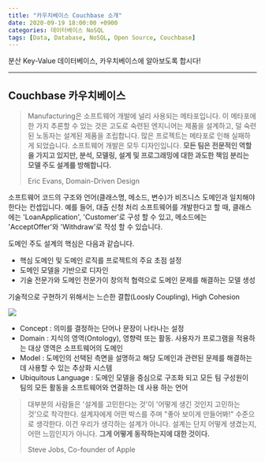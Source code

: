 ```yaml
---
title: "카우치베이스 Couchbase 소개"
date: 2020-09-19 18:00:00 +0900
categories: 데이터베이스 NoSQL
tags: [Data, Database, NoSQL, Open Source, Couchbase]
---
```

분산 Key-Value 데이터베이스, 카우치베이스에 알아보도록 합시다!

---

## Couchbase 카우치베이스

> Manufacturing은 소프트웨어 개발에 널리 사용되는 메타포입니다. 이 메타포에 한 가지 추론할 수 있는 것은 고도로 숙련된 엔지니어는 제품을 설계하고, 덜 숙련된 노동자는 설계된 제품을 조립합니다. 많은 프로젝트는 메타포로 인해 실패하게 되었습니다. 소프트웨어 개발은 모두 디자인입니다. **모든 팀은 전문적인 역할을 가지고 있지만, 분석, 모델링, 설계 및 프로그래밍에 대한 과도한 책임 분리는 모델 주도 설계를 방해합니다.**
>
> Eric Evans, Domain-Driven Design

소프트웨어 코드의 구조와 언어(클래스명, 메소드, 변수)가 비즈니스 도메인과 일치해야 한다는 컨셉입니다. 예를 들어, 대출 신청 처리 소프트웨어를 개발한다고 할 때, 클래스에는 'LoanApplication', 'Customer'로 구성 할 수 있고, 메소드에는 'AcceptOffer'와 'Withdraw'로 작성 할 수 있습니다.  

도메인 주도 설계의 핵심은 다음과 같습니다.

- 핵심 도메인 및 도메인 로직를 프로젝트의 주요 초점 설정
- 도메인 모델을 기반으로 디자인
- 기술 전문가와 도메인 전문가이 창의적 협력으로 도메인 문제를 해결하는 모델 생성

기술적으로 구현하기 위해서는 느슨한 결합(Loosly Coupling), High Cohesion

![](https://upload.wikimedia.org/wikipedia/commons/7/73/Maintaining_Model_Integrity.png)

- Concept : 의미를 결정하는 단어나 문장이 나타나는 설정
- Domain : 지식의 영역(Ontology), 영향력 또는 활동. 사용자가 프로그램을 적용하는 대상 영역은 소프트웨어의 도메인
- Model : 도메인의 선택된 측면을 설명하고 해당 도메인과 관련된 문제를 해결하는데 사용할 수 있는 추상화 시스템
- Ubiquitous Language : 도메인 모델을 중심으로 구조화 되고 모든 팀 구성원이 팀의 모든 활동을 소프트웨어와 연결하는 데 사용 하는 언어



> 대부분의 사람들은 '설계를 고민한다는 것'이 '어떻게 생긴 것인지 고민하는 것'으로 착각한다. 설계자에게 어떤 박스를 주며 "좋아 보이게 만들어봐!" 수준으로 생각한다. 이건 우리가 생각하는 설계가 아니다. 설계는 단지 어떻게 생겼는지, 어떤 느낌인지가 아니다. **그게 어떻게 동작하는지에 대한 것이다.**
>
> Steve Jobs, Co-founder of Apple 
